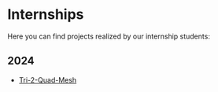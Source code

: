 # Internships

Here you can find projects realized by our internship students:

## 2024
 - [Tri-2-Quad-Mesh](https://github.com/ultimaille/Tri-2-Quad-Mesh)
